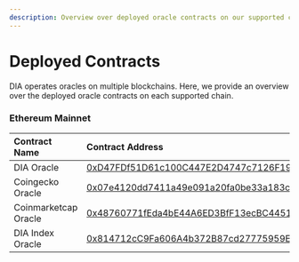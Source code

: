 ```yaml
---
description: Overview over deployed oracle contracts on our supported chains
---
```


# Deployed Contracts

DIA operates oracles on multiple blockchains. Here, we provide an overview over the deployed oracle contracts on each supported chain.

### Ethereum Mainnet

| Contract Name | Contract Address |
| :--- | :--- |
| DIA Oracle | [0xD47FDf51D61c100C447E2D4747c7126F19fa23Ef](https://etherscan.io/address/0xD47FDf51D61c100C447E2D4747c7126F19fa23Ef) |
| Coingecko Oracle | [0x07e4120dd7411a49e091a20fa0be33a183c35d60](https://etherscan.io/address/0x07e4120dd7411a49e091a20fa0be33a183c35d60) |
| Coinmarketcap Oracle | [0x48760771fEda4bE44A6ED3BfF13ecBC445159B1D](https://etherscan.io/address/0x48760771feda4be44a6ed3bff13ecbc445159b1d) |
| DIA Index Oracle | [0x814712cC9Fa606A4b372B87cd27775959E052d9a](https://etherscan.io/address/0x814712cc9fa606a4b372b87cd27775959e052d9a) |



